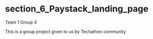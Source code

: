 # section_6_Paystack_landing_page

Team 1 Group 4

This is a group project given to us by Techathon community
